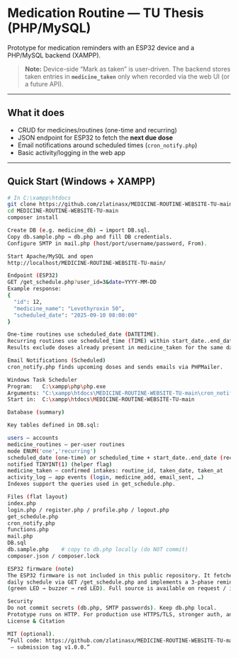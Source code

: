 # Medication Routine — TU Thesis (PHP/MySQL)

Prototype for medication reminders with an ESP32 device and a PHP/MySQL backend (XAMPP).  
> **Note:** Device-side “Mark as taken” is user-driven. The backend stores taken entries in **`medicine_taken`** only when recorded via the web UI (or a future API).

---

## What it does
- CRUD for medicines/routines (one-time and recurring)
- JSON endpoint for ESP32 to fetch the **next due dose**
- Email notifications around scheduled times (`cron_notify.php`)
- Basic activity/logging in the web app

---

## Quick Start (Windows + XAMPP)

```bash
# In C:\xampp\htdocs
git clone https://github.com/zlatinasx/MEDICINE-ROUTINE-WEBSITE-TU-main.git
cd MEDICINE-ROUTINE-WEBSITE-TU-main
composer install

Create DB (e.g. medicine_db) → import DB.sql.
Copy db.sample.php → db.php and fill DB credentials.
Configure SMTP in mail.php (host/port/username/password, From).

Start Apache/MySQL and open
http://localhost/MEDICINE-ROUTINE-WEBSITE-TU-main/

Endpoint (ESP32)
GET /get_schedule.php?user_id=3&date=YYYY-MM-DD
Example response:
{
  "id": 12,
  "medicine_name": "Levothyroxin 50",
  "scheduled_date": "2025-09-10 08:00:00"
}

One-time routines use scheduled_date (DATETIME).
Recurring routines use scheduled_time (TIME) within start_date..end_date.
Results exclude doses already present in medicine_taken for the same day/time.

Email Notifications (Scheduled)
cron_notify.php finds upcoming doses and sends emails via PHPMailer.

Windows Task Scheduler
Program:   C:\xampp\php\php.exe
Arguments: "C:\xampp\htdocs\MEDICINE-ROUTINE-WEBSITE-TU-main\cron_notify.php"
Start in:  C:\xampp\htdocs\MEDICINE-ROUTINE-WEBSITE-TU-main

Database (summary)

Key tables defined in DB.sql:

users — accounts
medicine_routines — per-user routines
mode ENUM('one','recurring')
scheduled_date (one-time) or scheduled_time + start_date..end_date (recurring)
notified TINYINT(1) (helper flag)
medicine_taken — confirmed intakes: routine_id, taken_date, taken_at
activity_log — app events (login, medicine_add, email_sent, …)
Indexes support the queries used in get_schedule.php.

Files (flat layout)
index.php
login.php / register.php / profile.php / logout.php
get_schedule.php
cron_notify.php
functions.php
mail.php
DB.sql
db.sample.php    # copy to db.php locally (do NOT commit)
composer.json / composer.lock

ESP32 firmware (note)
The ESP32 firmware is not included in this public repository. It fetches the
daily schedule via GET /get_schedule.php and implements a 3-phase reminder
(green LED → buzzer → red LED). Full source is available on request / in thesis appendix.

Security
Do not commit secrets (db.php, SMTP passwords). Keep db.php local.
Prototype runs on HTTP. For production use HTTPS/TLS, stronger auth, and rate limiting.
License & Citation

MIT (optional).
“Full code: https://github.com/zlatinasx/MEDICINE-ROUTINE-WEBSITE-TU-main
 — submission tag v1.0.0.”
